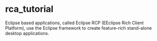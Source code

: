 # rca_tutorial
Eclipse based applications, called Eclipse RCP (EEclipse Rich Client Platform), use the Eclipse framework to create feature-rich stand-alone desktop applications.
